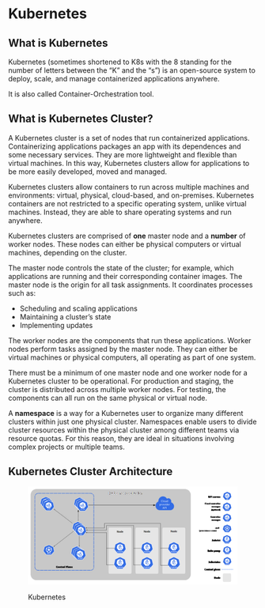 # Kubernetes

## What is Kubernetes&#x20;

Kubernetes (sometimes shortened to K8s with the 8 standing for the number of letters between the “K” and the “s”) is an open-source system to deploy, scale, and manage containerized applications anywhere.

It is also called Container-Orchestration tool.

## What is Kubernetes Cluster?

A Kubernetes cluster is a set of nodes that run containerized applications. Containerizing applications packages an app with its dependences and some necessary services. They are more lightweight and flexible than virtual machines. In this way, Kubernetes clusters allow for applications to be more easily developed, moved and managed.

Kubernetes clusters allow containers to run across multiple machines and environments: virtual, physical, cloud-based, and on-premises. Kubernetes containers are not restricted to a specific operating system, unlike virtual machines. Instead, they are able to share operating systems and run anywhere.

Kubernetes clusters are comprised of **one** master node and a **number** of worker nodes. These nodes can either be physical computers or virtual machines, depending on the cluster.

The master node controls the state of the cluster; for example, which applications are running and their corresponding container images. The master node is the origin for all task assignments. It coordinates processes such as:

* Scheduling and scaling applications
* Maintaining a cluster’s state&#x20;
* Implementing updates&#x20;

The worker nodes are the components that run these applications. Worker nodes perform tasks assigned by the master node. They can either be virtual machines or physical computers, all operating as part of one system.&#x20;

There must be a minimum of one master node and one worker node for a Kubernetes cluster to be operational. For production and staging, the cluster is distributed across multiple worker nodes. For testing, the components can all run on the same physical or virtual node. &#x20;

A **namespace** is a way for a Kubernetes user to organize many different clusters within just one physical cluster. Namespaces enable users to divide cluster resources within the physical cluster among different teams via resource quotas. For this reason, they are ideal in situations involving complex projects or multiple teams.  &#x20;

## Kubernetes Cluster Architecture

<figure><img src=".gitbook/assets/image.png" alt=""><figcaption><p>Kubernetes</p></figcaption></figure>

